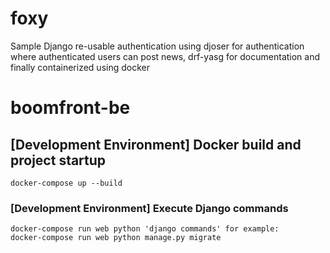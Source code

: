 # foxy
Sample Django re-usable authentication using djoser for authentication where authenticated users can post news, drf-yasg for documentation and finally containerized using docker

# boomfront-be

## [Development Environment] Docker build and project startup
```
docker-compose up --build
```



### [Development Environment] Execute Django commands
```
docker-compose run web python 'django commands' for example:
docker-compose run web python manage.py migrate
```
